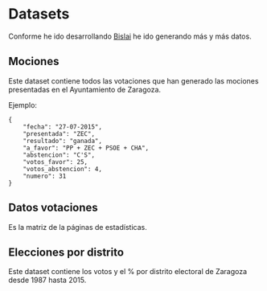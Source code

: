 # Datasets

Conforme he ido desarrollando [Bislai](http://bislai.co) he ido generando más y más datos. 

## Mociones

Este dataset contiene todos las votaciones que han generado las mociones presentadas en el Ayuntamiento de Zaragoza.

Ejemplo:

```
{
    "fecha": "27-07-2015",
    "presentada": "ZEC",
    "resultado": "ganada",
    "a_favor": "PP + ZEC + PSOE + CHA",
    "abstencion": "C'S",
    "votos_favor": 25,
    "votos_abstencion": 4,
    "numero": 31
}
```

## Datos votaciones

Es la matriz de la páginas de estadísticas.

## Elecciones por distrito

Este dataset contiene los votos y el % por distrito electoral de Zaragoza desde 1987 hasta 2015.

